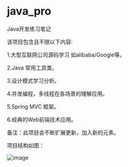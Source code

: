 # java_pro
Java开发练习笔记

该项目包含且不限以下内容:

1.大型互联网公司源码学习 如alibaba/Google等。

2.Java 常用工具类。

3.设计模式学习分析。

4.并发编程，多线程在各场景的理解应用。

5.Spring MVC 框架。

6.经典的Web前端技术应用。

备注：此项目会不断扩展更新，加入新的元素。

项目结构如图：

![image](https://github.com/Jerryzhzy/java_pro/blob/master/readme_pic01.png)


